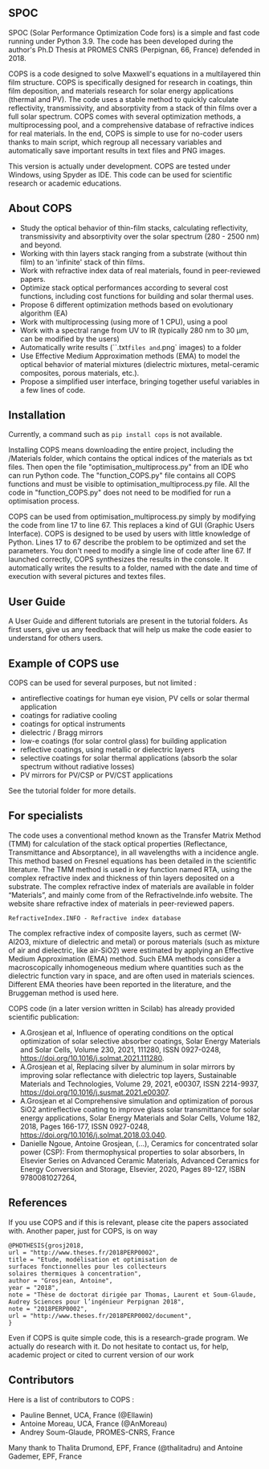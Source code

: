 ## SPOC
SPOC (Solar Performance Optimization Code fors) is a simple and fast code running under Python 3.9. The code has been developed during the author's Ph.D Thesis at PROMES CNRS (Perpignan, 66, France) defended in 2018. 

COPS is a code designed to solve Maxwell's equations in a multilayered thin film structure.
COPS is specifically designed for research in coatings, thin film deposition, and materials research for solar energy applications (thermal and PV).
The code uses a stable method to quickly calculate reflectivity, transmissivity, and absorptivity from a stack of thin films over a full solar spectrum. COPS comes with several optimization methods, a multiprocessing pool, and a comprehensive database of refractive indices for real materials.
In the end, COPS is simple to use for no-coder users thanks to main script, which regroup all necessary variables and automatically save important results in text files and PNG images.

This version is actually under development. COPS are tested under Windows, using Spyder as IDE. 
This code can be used for scientific research or academic educations. 

## About COPS
- Study the optical behavior of thin-film stacks, calculating reflectivity, transmissivity and absorptivity over the solar spectrum (280 - 2500 nm) and beyond.
- Working with thin layers stack ranging from a substrate (without thin film) to an 'infinite' stack of thin films. 
- Work with refractive index data of real materials, found in peer-reviewed papers.  
- Optimize stack optical performances according to several cost functions, including cost functions for building and solar thermal uses. 
- Propose 6 different optimization methods based on evolutionary algorithm (EA) 
- Work with multiprocessing (using more of 1 CPU), using a pool
- Work with a spectral range from UV to IR (typically 280 nm to 30 µm, can be modified by the users) 
- Automatically write results (``.txt` files and `.png` images) to a folder 
- Use Effective Medium Approximation methods (EMA) to model the optical behavior of material mixtures (dielectric mixtures, metal-ceramic composites, porous materials, etc.). 
- Propose a simplified user interface, bringing together useful variables in a few lines of code.

## Installation

Currently, a command such as `pip install cops` is not available. 

Installing COPS means downloading the entire project, including the /Materials folder, which contains the optical indices of the materials as txt files. Then open the file "optimisation_multiprocess.py" from an IDE who can run Python code. The "function_COPS.py" file contains all COPS functions and must be visible to optimisation_multiprocess.py file. All the code in "function_COPS.py" does not need to be modified for run a optimisation process. 

COPS can be used from optimisation_multiprocess.py simply by modifying the code from line 17 to line 67. This replaces a kind of GUI (Graphic Users Interface). COPS is designed to be used by users with little knowledge of Python. Lines 17 to 67 describe the problem to be optimized and set the parameters. You don't need to modify a single line of code after line 67. If launched correctly, COPS synthesizes the results in the console. It automatically writes the results to a folder, named with the date and time of execution with several pictures and textes files. 

## User Guide

A User Guide and different tutorials are present in the tutorial folders. As first users, give us any feedback that will help us make the code easier to understand for others users. 

## Example of COPS use

COPS can be used for several purposes, but not limited : 
- antireflective coatings for human eye vision, PV cells or solar thermal application
- coatings for radiative cooling
- coatings for optical instruments
- dielectric / Bragg mirrors
- low-e coatings (for solar control glass) for building application 
- reflective coatings, using metallic or dielectric layers
- selective coatings for solar thermal applications (absorb the solar spectrum without radiative losses) 
- PV mirrors for PV/CSP or PV/CST applications

See the tutorial folder for more details. 

## For specialists

The code uses a conventional method known as the Transfer Matrix Method (TMM) for calculation of the stack optical properties (Reflectance, Transmittance and Absorptance), in all wavelengths with a incidence angle. This method based on Fresnel equations has been detailed in the scientific literature. The TMM method is used in key function named RTA, using the complex refractive index and thickness of thin layers deposited on a substrate. The complex refractive index of materials are available in folder “Materials”, and mainly come from of the RefractiveInde.info website. The website share refractive index of materials in peer-reviewed papers. 

```
RefractiveIndex.INFO - Refractive index database
```
The complex refractive index of composite layers, such as cermet (W-Al2O3, mixture of dielectric and metal) or porous materials (such as mixture of air and dielectric, like air-SiO2) were estimated by applying an Effective Medium Approximation (EMA) method. Such EMA methods consider a macroscopically inhomogeneous medium where quantities such as the dielectric function vary in space, and are often used in materials sciences. Different EMA theories have been reported in the literature, and the Bruggeman method is used here. 

COPS code (in a later version written in Scilab) has already provided scientific publication: 
- A.Grosjean et al, Influence of operating conditions on the optical optimization of solar selective absorber coatings, Solar Energy Materials and Solar Cells, Volume 230, 2021, 111280, ISSN 0927-0248, https://doi.org/10.1016/j.solmat.2021.111280.
- A.Grosjean et al, Replacing silver by aluminum in solar mirrors by improving solar reflectance with dielectric top layers, Sustainable Materials and Technologies, Volume 29, 2021, e00307, ISSN 2214-9937, https://doi.org/10.1016/j.susmat.2021.e00307.
- A.Grosjean et al Comprehensive simulation and optimization of porous SiO2 antireflective coating to improve glass solar transmittance for solar energy applications, Solar Energy Materials and Solar Cells, Volume 182, 2018, Pages 166-177, ISSN 0927-0248, https://doi.org/10.1016/j.solmat.2018.03.040.
- Danielle Ngoue, Antoine Grosjean, (...), Ceramics for concentrated solar power (CSP): From thermophysical properties to solar absorbers, In Elsevier Series on Advanced Ceramic Materials, Advanced Ceramics for Energy Conversion and Storage, Elsevier, 2020, Pages 89-127, ISBN 9780081027264,

## References
If you use COPS and if this is relevant, please cite the papers associated with. Another paper, just for COPS, is on way

```
@PHDTHESIS{grosj2018,
url = "http://www.theses.fr/2018PERP0002",
title = "Etude, modélisation et optimisation de surfaces fonctionnelles pour les collecteurs solaires thermiques à concentration",
author = "Grosjean, Antoine",
year = "2018",
note = "Thèse de doctorat dirigée par Thomas, Laurent et Soum-Glaude, Audrey Sciences pour l’ingénieur Perpignan 2018",
note = "2018PERP0002",
url = "http://www.theses.fr/2018PERP0002/document",
}
```
Even if COPS is quite simple code, this is a research-grade program. We actually do research with it. Do not hesitate to contact us, for help, academic project or cited to current version of our work

## Contributors
Here is a list of contributors to COPS : 
* Pauline Bennet, UCA, France (@Ellawin)
* Antoine Moreau, UCA, France  (@AnMoreau)
* Andrey Soum-Glaude, PROMES-CNRS, France

Many thank to Thalita Drumond, EPF, France (@thalitadru) and Antoine Gademer, EPF, France
